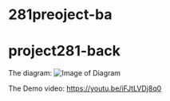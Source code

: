 # 281preoject-ba
# project281-back

The diagram:
![Image of Diagram](https://photos.app.goo.gl/2T3DynM4uep4tDUG9)

The Demo video:
https://youtu.be/iFJtLVDj8q0
